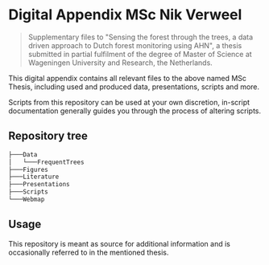 # Digital Appendix MSc Nik Verweel
> Supplementary files to "Sensing the forest through the trees, a data driven approach to Dutch forest monitoring using AHN", a thesis submitted in partial fulfilment of the degree of Master of Science at Wageningen University and Research, the Netherlands.

This digital appendix contains all relevant files to the above named MSc Thesis, including used and produced data, presentations, scripts and more.

Scripts from this repository can be used at your own discretion, in-script documentation generally guides you through the process of altering scripts.

## Repository tree
```sh
├───Data
│   └───FrequentTrees
├───Figures
├───Literature
├───Presentations
├───Scripts
└───Webmap
```

## Usage

This repository is meant as source for additional information and is occasionally referred to in the mentioned thesis.